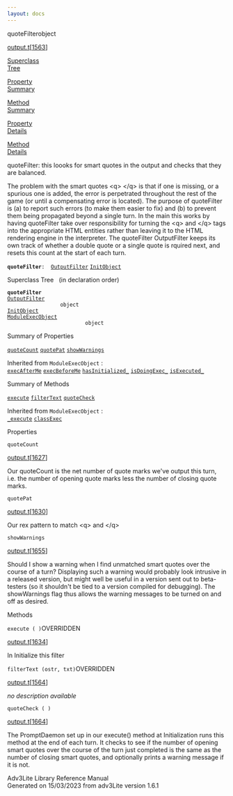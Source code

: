 ```yaml
---
layout: docs
---
```

<span class="title">quoteFilter</span><span class="type">object</span>

[output.t](../file/output.t.html)\[[1563](../source/output.t.html#1563)\]

[Superclass  
Tree](#_SuperClassTree_)

[Property  
Summary](#_PropSummary_)

[Method  
Summary](#_MethodSummary_)

[Property  
Details](#_Properties_)

[Method  
Details](#_Methods_)



quoteFilter: this loooks for smart quotes in the output and checks that
they are balanced.

The problem with the smart quotes \<q\> \</q\> is that if one is
missing, or a spurious one is added, the error is perpetrated throughout
the rest of the game (or until a compensating error is located). The
purpose of quoteFilter is (a) to report such errors (to make them easier
to fix) and (b) to prevent them being propagated beyond a single turn.
In the main this works by having quoteFilter take over responsibility
for turning the \<q\> and \</q\> tags into the appropriate HTML entities
rather than leaving it to the HTML rendering engine in the interpreter.
The quoteFilter OutputFilter keeps its own track of whether a double
quote or a single quote is rquired next, and resets this count at the
start of each turn.

**`quoteFilter`**` :   `[`OutputFilter`](../object/OutputFilter.html) [`InitObject`](../object/InitObject.html)



<span id="_SuperClassTree_"></span>



<span class="hdln">Superclass Tree</span>   (in declaration order)



**`quoteFilter`**  
[`OutputFilter`](../object/OutputFilter.html)  
`                 object`  
[`InitObject`](../object/InitObject.html)  
[`ModuleExecObject`](../object/ModuleExecObject.html)  
`                         object`  
<span id="_PropSummary_"></span>



<span class="hdln">Summary of Properties</span>  



[`quoteCount`](#quoteCount) [`quotePat`](#quotePat) [`showWarnings`](#showWarnings)





Inherited from `ModuleExecObject` :  
[`execAfterMe`](../object/ModuleExecObject.html#execAfterMe) [`execBeforeMe`](../object/ModuleExecObject.html#execBeforeMe) [`hasInitialized_`](../object/ModuleExecObject.html#hasInitialized_) [`isDoingExec_`](../object/ModuleExecObject.html#isDoingExec_) [`isExecuted_`](../object/ModuleExecObject.html#isExecuted_)

<span id="_MethodSummary_"></span>



<span class="hdln">Summary of Methods</span>  



[`execute`](#execute) [`filterText`](#filterText) [`quoteCheck`](#quoteCheck)





Inherited from `ModuleExecObject` :  
[`_execute`](../object/ModuleExecObject.html#_execute) [`classExec`](../object/ModuleExecObject.html#classExec)

<span id="_Properties_"></span>



<span class="hdln">Properties</span>  



<span id="quoteCount"></span>

`quoteCount`

[output.t](../file/output.t.html)\[[1627](../source/output.t.html#1627)\]



Our quoteCount is the net number of quote marks we've output this turn,
i.e. the number of opening quote marks less the number of closing quote
marks.



<span id="quotePat"></span>

`quotePat`

[output.t](../file/output.t.html)\[[1630](../source/output.t.html#1630)\]



Our rex pattern to match \<q\> and \</q\>



<span id="showWarnings"></span>

`showWarnings`

[output.t](../file/output.t.html)\[[1655](../source/output.t.html#1655)\]



Should I show a warning when I find unmatched smart quotes over the
course of a turn? Displaying such a warning would probably look
intrusive in a released version, but might well be useful in a version
sent out to beta-testers (so it shouldn't be tied to a version compiled
for debugging). The showWarnings flag thus allows the warning messages
to be turned on and off as desired.



<span id="_Methods_"></span>



<span class="hdln">Methods</span>  



<span id="execute"></span>

`execute ( )`<span class="rem">OVERRIDDEN</span>

[output.t](../file/output.t.html)\[[1634](../source/output.t.html#1634)\]



In Initialize this filter



<span id="filterText"></span>

`filterText (ostr, txt)`<span class="rem">OVERRIDDEN</span>

[output.t](../file/output.t.html)\[[1564](../source/output.t.html#1564)\]



*no description available*



<span id="quoteCheck"></span>

`quoteCheck ( )`

[output.t](../file/output.t.html)\[[1664](../source/output.t.html#1664)\]



The PromptDaemon set up in our execute() method at Initialization runs
this method at the end of each turn. It checks to see if the number of
opening smart quotes over the course of the turn just completed is the
same as the number of closing smart quotes, and optionally prints a
warning message if it is not.





Adv3Lite Library Reference Manual  
Generated on 15/03/2023 from adv3Lite version 1.6.1


